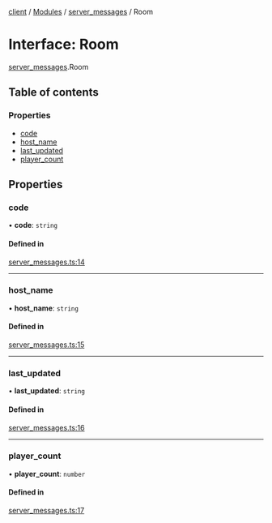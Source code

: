 [client](/) / [Modules](/gen/modules.md) / [server\_messages](/gen/modules/server_messages.md) / Room

# Interface: Room

[server_messages](/gen/modules/server_messages.md).Room

## Table of contents

### Properties

- [code](/gen/interfaces/server_messages.Room.md#code)
- [host\_name](/gen/interfaces/server_messages.Room.md#host_name)
- [last\_updated](/gen/interfaces/server_messages.Room.md#last_updated)
- [player\_count](/gen/interfaces/server_messages.Room.md#player_count)

## Properties

### code

• **code**: `string`

#### Defined in

[server_messages.ts:14](https://github.com/cgsdev0/rollycubes/blob/1c25446/client/src/types/server_messages.ts#L14)

___

### host\_name

• **host\_name**: `string`

#### Defined in

[server_messages.ts:15](https://github.com/cgsdev0/rollycubes/blob/1c25446/client/src/types/server_messages.ts#L15)

___

### last\_updated

• **last\_updated**: `string`

#### Defined in

[server_messages.ts:16](https://github.com/cgsdev0/rollycubes/blob/1c25446/client/src/types/server_messages.ts#L16)

___

### player\_count

• **player\_count**: `number`

#### Defined in

[server_messages.ts:17](https://github.com/cgsdev0/rollycubes/blob/1c25446/client/src/types/server_messages.ts#L17)
